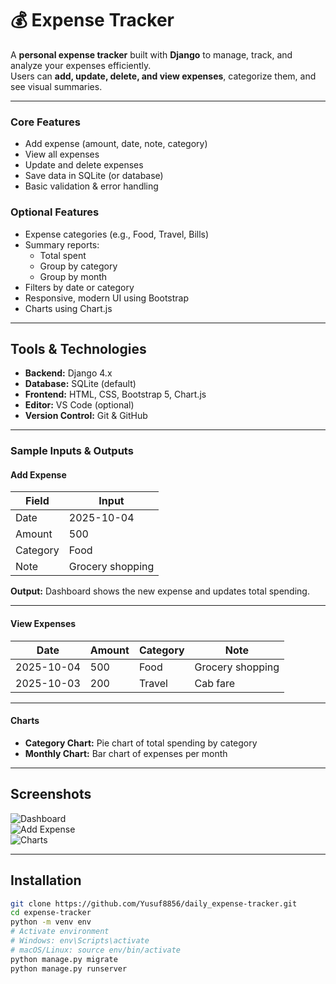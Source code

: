 # 💰 Expense Tracker

A **personal expense tracker** built with **Django** to manage, track, and analyze your expenses efficiently.  
Users can **add, update, delete, and view expenses**, categorize them, and see visual summaries.

---

### Core Features
- Add expense (amount, date, note, category)
- View all expenses
- Update and delete expenses
- Save data in SQLite (or database)
- Basic validation & error handling

### Optional Features
- Expense categories (e.g., Food, Travel, Bills)
- Summary reports:
  - Total spent
  - Group by category
  - Group by month
- Filters by date or category
- Responsive, modern UI using Bootstrap
- Charts using Chart.js

---

## Tools & Technologies

- **Backend:** Django 4.x  
- **Database:** SQLite (default)  
- **Frontend:** HTML, CSS, Bootstrap 5, Chart.js  
- **Editor:** VS Code (optional)  
- **Version Control:** Git & GitHub  

---

### **Sample Inputs & Outputs**

#### **Add Expense**
| Field    | Input           |
|----------|----------------|
| Date     | 2025-10-04      |
| Amount   | 500             |
| Category | Food            |
| Note     | Grocery shopping|

**Output:** Dashboard shows the new expense and updates total spending.

---

#### **View Expenses**
| Date       | Amount | Category | Note              |
|------------|--------|----------|-----------------|
| 2025-10-04 | 500    | Food     | Grocery shopping|
| 2025-10-03 | 200    | Travel   | Cab fare        |

---

#### **Charts**
- **Category Chart:** Pie chart of total spending by category  
- **Monthly Chart:** Bar chart of expenses per month  

---

## Screenshots

<!-- Add screenshots in `screenshots/` folder -->
![Dashboard](screenshots/dashboard.png)  
![Add Expense](screenshots/add_expense.png)  
![Charts](screenshots/charts.png)

---

## Installation

```bash
git clone https://github.com/Yusuf8856/daily_expense-tracker.git
cd expense-tracker
python -m venv env
# Activate environment
# Windows: env\Scripts\activate
# macOS/Linux: source env/bin/activate
python manage.py migrate
python manage.py runserver
